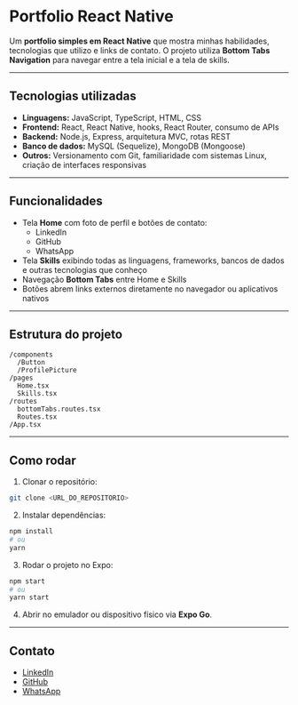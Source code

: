 # Portfolio React Native

Um **portfolio simples em React Native** que mostra minhas habilidades, tecnologias que utilizo e links de contato. O projeto utiliza **Bottom Tabs Navigation** para navegar entre a tela inicial e a tela de skills.

---

## Tecnologias utilizadas

- **Linguagens:** JavaScript, TypeScript, HTML, CSS  
- **Frontend:** React, React Native, hooks, React Router, consumo de APIs  
- **Backend:** Node.js, Express, arquitetura MVC, rotas REST  
- **Banco de dados:** MySQL (Sequelize), MongoDB (Mongoose)  
- **Outros:** Versionamento com Git, familiaridade com sistemas Linux, criação de interfaces responsivas  

---

## Funcionalidades

- Tela **Home** com foto de perfil e botões de contato:
  - LinkedIn  
  - GitHub  
  - WhatsApp  
- Tela **Skills** exibindo todas as linguagens, frameworks, bancos de dados e outras tecnologias que conheço  
- Navegação **Bottom Tabs** entre Home e Skills  
- Botões abrem links externos diretamente no navegador ou aplicativos nativos  

---

## Estrutura do projeto

```
/components
  /Button
  /ProfilePicture
/pages
  Home.tsx
  Skills.tsx
/routes
  bottomTabs.routes.tsx
  Routes.tsx
/App.tsx
```

---

## Como rodar

1. Clonar o repositório:
```bash
git clone <URL_DO_REPOSITORIO>
```

2. Instalar dependências:
```bash
npm install
# ou
yarn
```

3. Rodar o projeto no Expo:
```bash
npm start
# ou
yarn start
```

4. Abrir no emulador ou dispositivo físico via **Expo Go**.

---

## Contato

- [LinkedIn](https://www.linkedin.com/in/felipe-avila-carvalho/)  
- [GitHub](https://github.com/LippeTK)  
- [WhatsApp](https://wa.me/5551991900860?text=Oi!)

